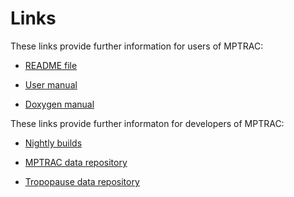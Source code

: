 # Links

These links provide further information for users of MPTRAC:

* [README file](https://github.com/slcs-jsc/mptrac/blob/master/README.md)

* [User manual](https://slcs-jsc.github.io/mptrac)

* [Doxygen manual](https://slcs-jsc.github.io/mptrac/doxygen)

These links provide further informaton for developers of MPTRAC:

* [Nightly builds](https://datapub.fz-juelich.de/slcs/mptrac/nightly_builds)

* [MPTRAC data repository](https://datapub.fz-juelich.de/slcs/mptrac)

* [Tropopause data repository](https://datapub.fz-juelich.de/slcs/tropopause)

